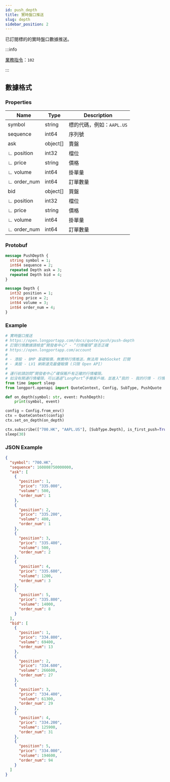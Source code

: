 ```yaml
---
id: push_depth
title: 實時盤口推送
slug: depth
sidebar_position: 2
---
```


已訂閱標的的實時盤口數據推送。

:::info

[業務指令](../../socket/protocol/push)：`102`

:::

## 數據格式

### Properties

| Name        | Type     | Description             |
|-------------|----------|-------------------------|
| symbol      | string   | 標的代碼，例如：`AAPL.US` |
| sequence    | int64    | 序列號                  |
| ask         | object[] | 賣盤                    |
| ∟ position  | int32    | 檔位                    |
| ∟ price     | string   | 價格                    |
| ∟ volume    | int64    | 掛單量                  |
| ∟ order_num | int64    | 訂單數量                |
| bid         | object[] | 買盤                    |
| ∟ position  | int32    | 檔位                    |
| ∟ price     | string   | 價格                    |
| ∟ volume    | int64    | 掛單量                  |
| ∟ order_num | int64    | 訂單數量                |

### Protobuf

```protobuf
message PushDepth {
  string symbol = 1;
  int64 sequence = 2;
  repeated Depth ask = 3;
  repeated Depth bid = 4;
}

message Depth {
  int32 position = 1;
  string price = 2;
  int64 volume = 3;
  int64 order_num = 4;
}
```

### Example

```python
# 實時盤口推送
# https://open.longportapp.com/docs/quote/push/push-depth
# 訂閱行情數據請檢查“開發者中心“ - “行情權限”是否正確
# https://open.longportapp.com/account
#
# - 港股 - BMP 基礎報價，無實時行情推送，無法用 WebSocket 訂閱
# - 美股 - LV1 納斯達克最優報價 (只限 Open API）
#
# 運行前請訪問“開發者中心“確保賬戶有正確的行情權限。
# 如沒有開通行情權限，可以通過“LongPort”手機客戶端，並進入“我的 - 我的行情 - 行情商城”購買開通行情權限。
from time import sleep
from longport.openapi import QuoteContext, Config, SubType, PushQuote

def on_depth(symbol: str, event: PushDepth):
    print(symbol, event)

config = Config.from_env()
ctx = QuoteContext(config)
ctx.set_on_depth(on_depth)

ctx.subscribe(["700.HK", "AAPL.US"], [SubType.Depth], is_first_push=True)
sleep(30)
```

### JSON Example

```json
{
  "symbol": "700.HK",
  "sequence": 160808750000000,
  "ask": [
    {
      "position": 1,
      "price": "335.000",
      "volume": 500,
      "order_num": 1
    },
    {
      "position": 2,
      "price": "335.200",
      "volume": 400,
      "order_num": 1
    },
    {
      "position": 3,
      "price": "335.400",
      "volume": 500,
      "order_num": 2
    },
    {
      "position": 4,
      "price": "335.600",
      "volume": 1200,
      "order_num": 3
    },
    {
      "position": 5,
      "price": "335.800",
      "volume": 14000,
      "order_num": 8
    }
  ],
  "bid": [
    {
      "position": 1,
      "price": "334.800",
      "volume": 69400,
      "order_num": 13
    },
    {
      "position": 2,
      "price": "334.600",
      "volume": 266600,
      "order_num": 27
    },
    {
      "position": 3,
      "price": "334.400",
      "volume": 61300,
      "order_num": 29
    },
    {
      "position": 4,
      "price": "334.200",
      "volume": 125900,
      "order_num": 31
    },
    {
      "position": 5,
      "price": "334.000",
      "volume": 194600,
      "order_num": 94
    }
  ]
}
```

